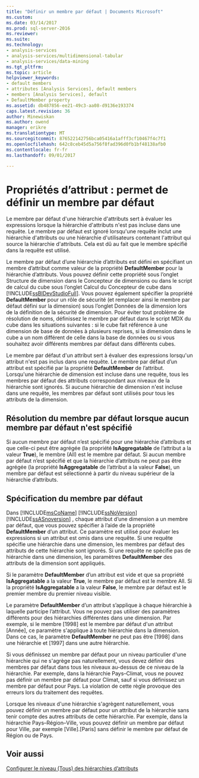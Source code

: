 ```yaml
---
title: "Définir un membre par défaut | Documents Microsoft"
ms.custom: 
ms.date: 03/14/2017
ms.prod: sql-server-2016
ms.reviewer: 
ms.suite: 
ms.technology:
- analysis-services
- analysis-services/multidimensional-tabular
- analysis-services/data-mining
ms.tgt_pltfrm: 
ms.topic: article
helpviewer_keywords:
- default members
- attributes [Analysis Services], default members
- members [Analysis Services], default
- DefaultMember property
ms.assetid: db487856-ee21-49c3-aa08-d9136e193374
caps.latest.revision: 36
author: Minewiskan
ms.author: owend
manager: erikre
ms.translationtype: MT
ms.sourcegitcommit: 876522142756bca05416a1afff3cf10467f4c7f1
ms.openlocfilehash: 642c8ceb45d5a756f8fad396d0fb1bf48138afb0
ms.contentlocale: fr-fr
ms.lasthandoff: 09/01/2017

---
```

# <a name="attribute-properties---define-a-default-member"></a>Propriétés d’attribut : permet de définir un membre par défaut
  Le membre par défaut d'une hiérarchie d'attributs sert à évaluer les expressions lorsque la hiérarchie d'attributs n'est pas incluse dans une requête. Le membre par défaut est ignoré lorsqu'une requête inclut une hiérarchie d'attributs ou une hiérarchie d'utilisateurs contenant l'attribut qui source la hiérarchie d'attributs. Cela est dû au fait que le membre spécifié dans la requête est utilisé.  
  
 Le membre par défaut d’une hiérarchie d’attributs est défini en spécifiant un membre d’attribut comme valeur de la propriété **DefaultMember** pour la hiérarchie d’attributs. Vous pouvez définir cette propriété sous l’onglet Structure de dimension dans le Concepteur de dimensions ou dans le script de calcul du cube sous l’onglet Calcul du Concepteur de cube dans [!INCLUDE[ssBIDevStudioFull](../../includes/ssbidevstudiofull-md.md)]. Vous pouvez également spécifier la propriété **DefaultMember** pour un rôle de sécurité (et remplacer ainsi le membre par défaut défini sur la dimension) sous l’onglet Données de la dimension lors de la définition de la sécurité de dimension. Pour éviter tout problème de résolution de noms, définissez le membre par défaut dans le script MDX du cube dans les situations suivantes : si le cube fait référence à une dimension de base de données à plusieurs reprises, si la dimension dans le cube a un nom différent de celle dans la base de données ou si vous souhaitez avoir différents membres par défaut dans différents cubes.  
  
 Le membre par défaut d'un attribut sert à évaluer des expressions lorsqu'un attribut n'est pas inclus dans une requête. Le membre par défaut d’un attribut est spécifié par la propriété **DefaultMember** de l’attribut. Lorsqu'une hiérarchie de dimension est incluse dans une requête, tous les membres par défaut des attributs correspondant aux niveaux de la hiérarchie sont ignorés. Si aucune hiérarchie de dimension n'est incluse dans une requête, les membres par défaut sont utilisés pour tous les attributs de la dimension.  
  
## <a name="resolving-the-default-member-when-no-default-member-is-specified"></a>Résolution du membre par défaut lorsque aucun membre par défaut n'est spécifié  
 Si aucun membre par défaut n’est spécifié pour une hiérarchie d’attributs et que celle-ci peut être agrégée (la propriété **IsAggregatable** de l’attribut a la valeur **True**), le membre (All) est le membre par défaut. Si aucun membre par défaut n’est spécifié et que la hiérarchie d’attributs ne peut pas être agrégée (la propriété **IsAggregatable** de l’attribut a la valeur **False**), un membre par défaut est sélectionné à partir du niveau supérieur de la hiérarchie d’attributs.  
  
## <a name="specifying-the-default-member"></a>Spécification du membre par défaut  
 Dans [!INCLUDE[msCoName](../../includes/msconame-md.md)] [!INCLUDE[ssNoVersion](../../includes/ssnoversion-md.md)] [!INCLUDE[ssASnoversion](../../includes/ssasnoversion-md.md)] , chaque attribut d’une dimension a un membre par défaut, que vous pouvez spécifier à l’aide de la propriété **DefaultMember** d’un attribut. Ce paramètre est utilisé pour évaluer les expressions si un attribut est omis dans une requête. Si une requête spécifie une hiérarchie dans une dimension, les membres par défaut des attributs de cette hiérarchie sont ignorés. Si une requête ne spécifie pas de hiérarchie dans une dimension, les paramètres **DefaultMember** des attributs de la dimension sont appliqués.  
  
 Si le paramètre **DefaultMember** d’un attribut est vide et que sa propriété **IsAggregatable** a la valeur **True**, le membre par défaut est le membre All. Si la propriété **IsAggregatable** a la valeur **False**, le membre par défaut est le premier membre du premier niveau visible.  
  
 Le paramètre **DefaultMember** d’un attribut s’applique à chaque hiérarchie à laquelle participe l’attribut. Vous ne pouvez pas utiliser des paramètres différents pour des hiérarchies différentes dans une dimension. Par exemple, si le membre [1998] est le membre par défaut d'un attribut [Année], ce paramètre s'applique à toute hiérarchie dans la dimension. Dans ce cas, le paramètre **DefaultMember** ne peut pas être [1998] dans une hiérarchie et [1997] dans une autre hiérarchie.  
  
 Si vous définissez un membre par défaut pour un niveau particulier d'une hiérarchie qui ne s'agrège pas naturellement, vous devez définir des membres par défaut dans tous les niveaux au-dessus de ce niveau de la hiérarchie. Par exemple, dans la hiérarchie Pays–Climat, vous ne pouvez pas définir un membre par défaut pour Climat, sauf si vous définissez un membre par défaut pour Pays. La violation de cette règle provoque des erreurs lors du traitement des requêtes.  
  
 Lorsque les niveaux d'une hiérarchie s'agrègent naturellement, vous pouvez définir un membre par défaut pour un attribut de la hiérarchie sans tenir compte des autres attributs de cette hiérarchie. Par exemple, dans la hiérarchie Pays–Région–Ville, vous pouvez définir un membre par défaut pour Ville, par exemple [Ville].[Paris] sans définir le membre par défaut de Région ou de Pays.  
  
## <a name="see-also"></a>Voir aussi  
 [Configurer le niveau &#40;Tous&#41; des hiérarchies d’attributs](../../analysis-services/multidimensional-models/database-dimensions-configure-the-all-level-for-attribute-hierarchies.md)  
  
  
